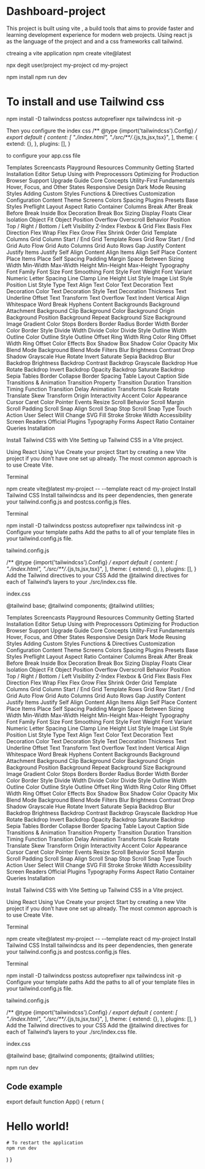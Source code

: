 # Dashboard-project

This project is built using vite , a build tools that aims to provide faster and learning development experience for modern web projects. Using react js as the language of the project and and a css frameworks call tailwind.

ctreaing a vite application 
npm create vite@latest

npx degit user/project my-project
cd my-project

npm install
npm run dev


# To install and use Tailwind css 
npm install -D tailwindcss postcss autoprefixer
npx tailwindcss init -p

Then you configure the index css 
/** @type {import('tailwindcss').Config} */
export default {
  content: [
    "./index.html",
    "./src/**/*.{js,ts,jsx,tsx}",
  ],
  theme: {
    extend: {},
  },
  plugins: [],
}





to configure your app.css file 

Templates
Screencasts
Playground
Resources
Community
Getting Started
Installation
Editor Setup
Using with Preprocessors
Optimizing for Production
Browser Support
Upgrade Guide
Core Concepts
Utility-First Fundamentals
Hover, Focus, and Other States
Responsive Design
Dark Mode
Reusing Styles
Adding Custom Styles
Functions & Directives
Customization
Configuration
Content
Theme
Screens
Colors
Spacing
Plugins
Presets
Base Styles
Preflight
Layout
Aspect Ratio
Container
Columns
Break After
Break Before
Break Inside
Box Decoration Break
Box Sizing
Display
Floats
Clear
Isolation
Object Fit
Object Position
Overflow
Overscroll Behavior
Position
Top / Right / Bottom / Left
Visibility
Z-Index
Flexbox & Grid
Flex Basis
Flex Direction
Flex Wrap
Flex
Flex Grow
Flex Shrink
Order
Grid Template Columns
Grid Column Start / End
Grid Template Rows
Grid Row Start / End
Grid Auto Flow
Grid Auto Columns
Grid Auto Rows
Gap
Justify Content
Justify Items
Justify Self
Align Content
Align Items
Align Self
Place Content
Place Items
Place Self
Spacing
Padding
Margin
Space Between
Sizing
Width
Min-Width
Max-Width
Height
Min-Height
Max-Height
Typography
Font Family
Font Size
Font Smoothing
Font Style
Font Weight
Font Variant Numeric
Letter Spacing
Line Clamp
Line Height
List Style Image
List Style Position
List Style Type
Text Align
Text Color
Text Decoration
Text Decoration Color
Text Decoration Style
Text Decoration Thickness
Text Underline Offset
Text Transform
Text Overflow
Text Indent
Vertical Align
Whitespace
Word Break
Hyphens
Content
Backgrounds
Background Attachment
Background Clip
Background Color
Background Origin
Background Position
Background Repeat
Background Size
Background Image
Gradient Color Stops
Borders
Border Radius
Border Width
Border Color
Border Style
Divide Width
Divide Color
Divide Style
Outline Width
Outline Color
Outline Style
Outline Offset
Ring Width
Ring Color
Ring Offset Width
Ring Offset Color
Effects
Box Shadow
Box Shadow Color
Opacity
Mix Blend Mode
Background Blend Mode
Filters
Blur
Brightness
Contrast
Drop Shadow
Grayscale
Hue Rotate
Invert
Saturate
Sepia
Backdrop Blur
Backdrop Brightness
Backdrop Contrast
Backdrop Grayscale
Backdrop Hue Rotate
Backdrop Invert
Backdrop Opacity
Backdrop Saturate
Backdrop Sepia
Tables
Border Collapse
Border Spacing
Table Layout
Caption Side
Transitions & Animation
Transition Property
Transition Duration
Transition Timing Function
Transition Delay
Animation
Transforms
Scale
Rotate
Translate
Skew
Transform Origin
Interactivity
Accent Color
Appearance
Cursor
Caret Color
Pointer Events
Resize
Scroll Behavior
Scroll Margin
Scroll Padding
Scroll Snap Align
Scroll Snap Stop
Scroll Snap Type
Touch Action
User Select
Will Change
SVG
Fill
Stroke
Stroke Width
Accessibility
Screen Readers
Official Plugins
Typography
Forms
Aspect Ratio
Container Queries
Installation

Install Tailwind CSS with Vite
Setting up Tailwind CSS in a Vite project.

Using React
Using Vue
Create your project
Start by creating a new Vite project if you don’t have one set up already. The most common approach is to use Create Vite.

Terminal

npm create vite@latest my-project -- --template react
cd my-project
Install Tailwind CSS
Install tailwindcss and its peer dependencies, then generate your tailwind.config.js and postcss.config.js files.

Terminal

npm install -D tailwindcss postcss autoprefixer
npx tailwindcss init -p
Configure your template paths
Add the paths to all of your template files in your tailwind.config.js file.

tailwind.config.js

/** @type {import('tailwindcss').Config} */
export default {
  content: [
    "./index.html",
    "./src/**/*.{js,ts,jsx,tsx}",
  ],
  theme: {
    extend: {},
  },
  plugins: [],
}
Add the Tailwind directives to your CSS
Add the @tailwind directives for each of Tailwind’s layers to your ./src/index.css file.

index.css

@tailwind base;
@tailwind components;
@tailwind utilities;



Templates
Screencasts
Playground
Resources
Community
Getting Started
Installation
Editor Setup
Using with Preprocessors
Optimizing for Production
Browser Support
Upgrade Guide
Core Concepts
Utility-First Fundamentals
Hover, Focus, and Other States
Responsive Design
Dark Mode
Reusing Styles
Adding Custom Styles
Functions & Directives
Customization
Configuration
Content
Theme
Screens
Colors
Spacing
Plugins
Presets
Base Styles
Preflight
Layout
Aspect Ratio
Container
Columns
Break After
Break Before
Break Inside
Box Decoration Break
Box Sizing
Display
Floats
Clear
Isolation
Object Fit
Object Position
Overflow
Overscroll Behavior
Position
Top / Right / Bottom / Left
Visibility
Z-Index
Flexbox & Grid
Flex Basis
Flex Direction
Flex Wrap
Flex
Flex Grow
Flex Shrink
Order
Grid Template Columns
Grid Column Start / End
Grid Template Rows
Grid Row Start / End
Grid Auto Flow
Grid Auto Columns
Grid Auto Rows
Gap
Justify Content
Justify Items
Justify Self
Align Content
Align Items
Align Self
Place Content
Place Items
Place Self
Spacing
Padding
Margin
Space Between
Sizing
Width
Min-Width
Max-Width
Height
Min-Height
Max-Height
Typography
Font Family
Font Size
Font Smoothing
Font Style
Font Weight
Font Variant Numeric
Letter Spacing
Line Clamp
Line Height
List Style Image
List Style Position
List Style Type
Text Align
Text Color
Text Decoration
Text Decoration Color
Text Decoration Style
Text Decoration Thickness
Text Underline Offset
Text Transform
Text Overflow
Text Indent
Vertical Align
Whitespace
Word Break
Hyphens
Content
Backgrounds
Background Attachment
Background Clip
Background Color
Background Origin
Background Position
Background Repeat
Background Size
Background Image
Gradient Color Stops
Borders
Border Radius
Border Width
Border Color
Border Style
Divide Width
Divide Color
Divide Style
Outline Width
Outline Color
Outline Style
Outline Offset
Ring Width
Ring Color
Ring Offset Width
Ring Offset Color
Effects
Box Shadow
Box Shadow Color
Opacity
Mix Blend Mode
Background Blend Mode
Filters
Blur
Brightness
Contrast
Drop Shadow
Grayscale
Hue Rotate
Invert
Saturate
Sepia
Backdrop Blur
Backdrop Brightness
Backdrop Contrast
Backdrop Grayscale
Backdrop Hue Rotate
Backdrop Invert
Backdrop Opacity
Backdrop Saturate
Backdrop Sepia
Tables
Border Collapse
Border Spacing
Table Layout
Caption Side
Transitions & Animation
Transition Property
Transition Duration
Transition Timing Function
Transition Delay
Animation
Transforms
Scale
Rotate
Translate
Skew
Transform Origin
Interactivity
Accent Color
Appearance
Cursor
Caret Color
Pointer Events
Resize
Scroll Behavior
Scroll Margin
Scroll Padding
Scroll Snap Align
Scroll Snap Stop
Scroll Snap Type
Touch Action
User Select
Will Change
SVG
Fill
Stroke
Stroke Width
Accessibility
Screen Readers
Official Plugins
Typography
Forms
Aspect Ratio
Container Queries
Installation

Install Tailwind CSS with Vite
Setting up Tailwind CSS in a Vite project.

Using React
Using Vue
Create your project
Start by creating a new Vite project if you don’t have one set up already. The most common approach is to use Create Vite.

Terminal

npm create vite@latest my-project -- --template react
cd my-project
Install Tailwind CSS
Install tailwindcss and its peer dependencies, then generate your tailwind.config.js and postcss.config.js files.

Terminal

npm install -D tailwindcss postcss autoprefixer
npx tailwindcss init -p
Configure your template paths
Add the paths to all of your template files in your tailwind.config.js file.

tailwind.config.js

/** @type {import('tailwindcss').Config} */
export default {
  content: [
    "./index.html",
    "./src/**/*.{js,ts,jsx,tsx}",
  ],
  theme: {
    extend: {},
  },
  plugins: [],
}
Add the Tailwind directives to your CSS
Add the @tailwind directives for each of Tailwind’s layers to your ./src/index.css file.

index.css

@tailwind base;
@tailwind components;
@tailwind utilities;

npm run dev


## Code example
export default function App() {
  return (
    <h1 className="text-3xl font-bold underline">
      Hello world!
    </h1>
    
    # To restart the application 
    npm run dev
  )
}




